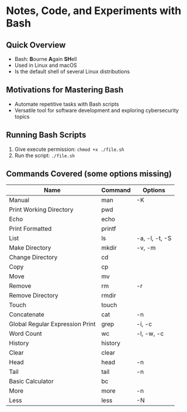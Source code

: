 # Notes, Code, and Experiments with Bash

## Quick Overview
- Bash: **B**ourne **A**gain **SH**ell
- Used in Linux and macOS
- Is the default shell of several Linux distributions

## Motivations for Mastering Bash
- Automate repetitive tasks with Bash scripts
- Versatile tool for software development and exploring cybersecurity topics

## Running Bash Scripts
1. Give execute permission: `chmod +x ./file.sh`
2. Run the script: `./file.sh`

## Commands Covered (some options missing)
| Name                            | Command  | Options        |
|---------------------------------|----------|----------------|
| Manual                          | man      | -K             |
| Print Working Directory         | pwd      |                | 
| Echo                            | echo     |                |
| Print Formatted                 | printf   |                | 
| List                            | ls       | -a, -l, -t, -S | 
| Make Directory                  | mkdir    | -v, -m         | 
| Change Directory                | cd       |                | 
| Copy                            | cp       |                | 
| Move                            | mv       |                | 
| Remove                          | rm       | -r             |
| Remove Directory                | rmdir    |                | 
| Touch                           | touch    |                | 
| Concatenate                     | cat      | -n             | 
| Global Regular Expression Print | grep     | -i, -c         | 
| Word Count                      | wc       | -l, -w, -c     | 
| History                         | history  |                | 
| Clear                           | clear    |                |
| Head                            | head     | -n             |
| Tail                            | tail     | -n             |
| Basic Calculator                | bc       |                |
| More                            | more     | -n             |
| Less                            | less     | -N             |